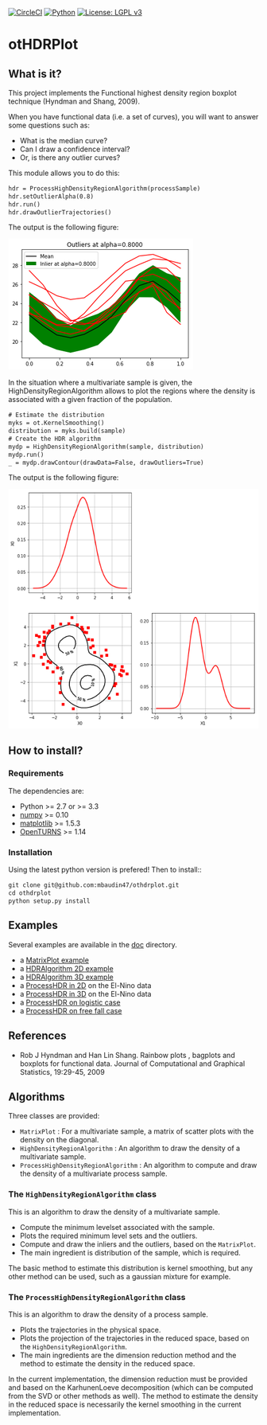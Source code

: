[![CircleCI](https://circleci.com/gh/mbaudin47/othdrplot.svg?style=svg)](https://circleci.com/gh/mbaudin47/othdrplot)
[![Python](https://img.shields.io/badge/python-3.7-blue.svg)](
    https://python.org)
[![License: LGPL v3](https://img.shields.io/badge/License-LGPL%20v3-blue.svg)](https://www.gnu.org/licenses/lgpl-3.0)

# otHDRPlot

## What is it?

This project implements the Functional highest density region boxplot technique (Hyndman and Shang, 2009). 

When you have functional data (i.e. a set of curves), you will want to answer
some questions such as:

* What is the median curve?
* Can I draw a confidence interval?
* Or, is there any outlier curves?

This module allows you to do this: 

```
hdr = ProcessHighDensityRegionAlgorithm(processSample)
hdr.setOutlierAlpha(0.8)
hdr.run()
hdr.drawOutlierTrajectories()
```

The output is the following figure: 

![npfda-elnino](doc/images/npfda-elnino-OutlierTrajectoryPlot.png)

In the situation where a multivariate sample is given, the 
HighDensityRegionAlgorithm allows to plot the 
regions where the density is associated with a 
given fraction of the population.

```
# Estimate the distribution
myks = ot.KernelSmoothing()
distribution = myks.build(sample)
# Create the HDR algorithm
mydp = HighDensityRegionAlgorithm(sample, distribution)
mydp.run()
_ = mydp.drawContour(drawData=False, drawOutliers=True)
```	

The output is the following figure: 

![gauss-mixture-OutlierPlot](doc/images/gauss-mixture-OutlierPlot.png)

## How to install?

### Requirements

[numpy]: http://www.numpy.org
[matplotlib]: https://matplotlib.org
[OpenTURNS]: http://www.openturns.org

The dependencies are: 

- Python >= 2.7 or >= 3.3
- [numpy] >= 0.10
- [matplotlib] >= 1.5.3
- [OpenTURNS] >= 1.14

### Installation

Using the latest python version is prefered! Then to install::

```
git clone git@github.com:mbaudin47/othdrplot.git
cd othdrplot
python setup.py install
```

## Examples

[doc]: https://github.com/mbaudin47/othdrplot/tree/master/doc/examples
[MatrixPlot example]: https://github.com/mbaudin47/othdrplot/tree/master/doc/examples/MatrixPlot.ipynb
[HDRAlgorithm 3D example]: https://github.com/mbaudin47/othdrplot/blob/master/doc/examples/HighDensityRegionAlgorithm-3D-example.ipynb
[HDRAlgorithm 2D example]: https://github.com/mbaudin47/othdrplot/blob/master/doc/examples/HighDensityRegionAlgorithm-example.ipynb
[ProcessHDR in 2D]: https://github.com/mbaudin47/othdrplot/blob/master/doc/examples/ProcessHighDensityRegionAlgorithm-example.ipynb
[ProcessHDR in 3D]: https://github.com/mbaudin47/othdrplot/blob/master/doc/examples/ProcessHighDensityRegionAlgorithm-3D-example.ipynb
[ProcessHDR on logistic case]: https://github.com/mbaudin47/othdrplot/blob/master/doc/examples/ProcessHDRAlgorithm-logistic.ipynb
[ProcessHDR on free fall case]: https://github.com/mbaudin47/othdrplot/blob/master/doc/examples/ProcessHDRAlgorithm-chute.ipynb

Several examples are available in the [doc] directory.
* a [MatrixPlot example]
* a [HDRAlgorithm 2D example]
* a [HDRAlgorithm 3D example]
* a [ProcessHDR in 2D] on the El-Nino data
* a [ProcessHDR in 3D] on the El-Nino data
* a [ProcessHDR on logistic case]
* a [ProcessHDR on free fall case]

## References

* Rob J Hyndman and Han Lin Shang. Rainbow plots , bagplots and boxplots for functional data. Journal of Computational and Graphical Statistics, 19:29-45, 2009

## Algorithms

Three classes are provided:

- `MatrixPlot` : For a multivariate sample, a matrix of scatter plots with the density on the diagonal.
- `HighDensityRegionAlgorithm` : An algorithm to draw the density of a multivariate sample. 
- `ProcessHighDensityRegionAlgorithm` : An algorithm to compute and draw the density of a multivariate process sample. 

### The `HighDensityRegionAlgorithm` class

This is an algorithm to draw the density of a multivariate sample.

- Compute the minimum levelset associated with the sample.
- Plots the required minimum level sets and the outliers. 
- Compute and draw the inliers and the outliers, based on the `MatrixPlot`.
- The main ingredient is distribution of the sample, which is required. 

The basic method to estimate this distribution is kernel smoothing, 
but any other method can be used, such as a gaussian mixture for example. 

### The `ProcessHighDensityRegionAlgorithm` class

This is an algorithm to draw the density of a process sample. 

- Plots the trajectories in the physical space.
- Plots the projection of the trajectories in the reduced space, based on the `HighDensityRegionAlgorithm`. 
- The main ingredients are the dimension reduction method and the method to estimate the density in the reduced space. 

In the current implementation, the dimension reduction must be provided 
and based on the KarhunenLoeve decomposition (which can be computed 
from the SVD or other methods as well). 
The method to estimate the density in the reduced space is necessarily the 
kernel smoothing in the current implementation. 
